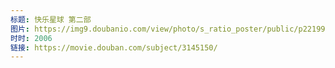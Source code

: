 ```yaml
---
标题: 快乐星球 第二部
图片: https://img9.doubanio.com/view/photo/s_ratio_poster/public/p2219945946.jpg
时时: 2006
链接: https://movie.douban.com/subject/3145150/
---
```

